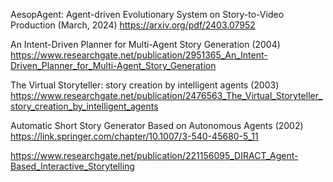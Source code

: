AesopAgent: Agent-driven Evolutionary System on Story-to-Video Production (March, 2024)
https://arxiv.org/pdf/2403.07952


An Intent-Driven Planner for Multi-Agent Story Generation (2004)
https://www.researchgate.net/publication/2951365_An_Intent-Driven_Planner_for_Multi-Agent_Story_Generation


The Virtual Storyteller: story creation by intelligent agents (2003)
https://www.researchgate.net/publication/2476563_The_Virtual_Storyteller_story_creation_by_intelligent_agents


Automatic Short Story Generator Based on Autonomous Agents (2002)
https://link.springer.com/chapter/10.1007/3-540-45680-5_11


https://www.researchgate.net/publication/221156095_DIRACT_Agent-Based_Interactive_Storytelling
